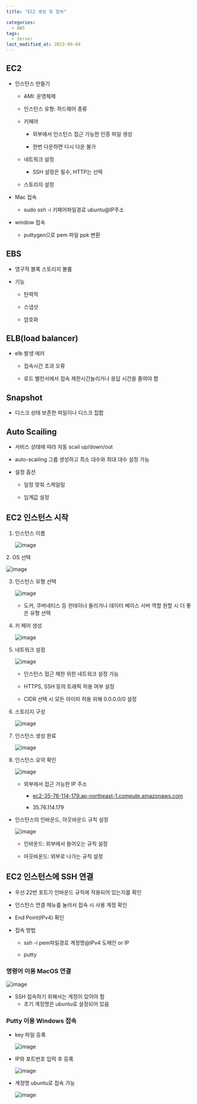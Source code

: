 ```yaml
---
title: "EC2 생성 및 접속"

categories:
  - AWS
tags:
  - Server
last_modified_at: 2023-09-04
---
```


EC2
---

*   인스턴스 만들기
    
    *   AMI: 운영체제
    
    *   인스턴스 유형: 하드웨어 종류
    
    *   키페어
        
        *   외부에서 인스턴스 접근 가능한 인증 파일 생성
        
        *   한번 다운하면 다시 다운 불가
    
    *   네트워크 설정
        *   SSH 설정은 필수, HTTP는 선택
    
    *   스토리지 설정

*   Mac 접속
    *   sudo ssh -i 키페어파일경로 ubuntu@IP주소

*   window 접속
    *   puttygen으로 pem 파일 ppk 변환

EBS
---

*   영구적 블록 스토리지 볼륨

*   기능
    
    *   탄력적
    
    *   스냅샷
    
    *   암호화

ELB(load balancer)
------------------

*   elb 발생 에러
    
    *   접속시간 초과 오류
    
    *   로드 밸런서에서 접속 제한시간늘리거나 응답 시간을 줄여야 함

Snapshot
--------

*   디스크 상태 보존한 파일이나 디스크 집합

Auto Scailing
-------------

*   서비스 상태에 따라 자동 scail up/down/out

*   auto-scailing 그룹 생성하고 최소 대수와 최대 대수 설정 가능

*   설정 옵션
    
    *   일정 맞춰 스케일링
    
    *   임계값 설정
    

EC2 인스턴스 시작
-----------

1.  인스턴스 이름
    
    ![image](https://github.com/eunhabaek/eunhabaek.github.io/assets/67853963/c77a21ab-f261-4e93-a5e4-acfaf1eb8866)

    

2\. OS 선택

![image](https://github.com/eunhabaek/eunhabaek.github.io/assets/67853963/a37f811b-f7dc-4ff8-a8c8-6e0928d4fbcc)


3.  인스턴스 유형 선택
    
    ![image](https://github.com/eunhabaek/eunhabaek.github.io/assets/67853963/9c1c84a7-a696-479b-9ca4-d9b21b9b364a)

    
    *   도커, 쿠버네티스 등 컨테이너 돌리거나 데이터 베이스 서버 역할 원할 시 더 좋은 유형 선택

4.  키 페어 생성
    
    ![image](https://github.com/eunhabaek/eunhabaek.github.io/assets/67853963/4455a5da-2189-4baa-836d-165ae47c3319)

    

5.  네트워크 설정
    
    ![image](https://github.com/eunhabaek/eunhabaek.github.io/assets/67853963/f14e4af7-b592-49b4-a93d-1e01d7887260)

    
    *   인스턴스 접근 제한 위한 네트워크 설정 가능
    
    *   HTTPS, SSH 등의 트래픽 허용 여부 설정
    
    *   CIDR 선택 시 모든 아이피 허용 위해 0.0.0.0/0 설정

6.  스토리지 구성
    
    ![image](https://github.com/eunhabaek/eunhabaek.github.io/assets/67853963/e30109f1-a88c-4df4-90d4-e7234a347385)

    

7.  인스턴스 생성 완료
    
    ![image](https://github.com/eunhabaek/eunhabaek.github.io/assets/67853963/93681378-c0de-476e-a7eb-00ca25f74154)

    

8.  인스턴스 요약 확인
    
    ![image](https://github.com/eunhabaek/eunhabaek.github.io/assets/67853963/d06243c6-239d-435a-9402-5b7afd4ca6aa)

    *   외부에서 접근 가능한 IP 주소
        
        *   [ec2-35-76-114-179.ap-northeast-1.compute.amazonaws.com](http://ec2-35-76-114-179.ap-northeast-1.compute.amazonaws.com/)
        
        *   35.76.114.179

*   인스턴스의 인바운드, 아웃바운드 규칙 설정
    
    ![image](https://github.com/eunhabaek/eunhabaek.github.io/assets/67853963/dd76bf1b-0310-4a9f-84ed-aa68a1aa4b4b)

    
    *   인바운드: 외부에서 들어오는 규칙 설정
    
    *   아웃바운드: 외부로 나가는 규칙 설정

EC2 인스턴스에 SSH 연결
----------------

*   우선 22번 포트가 인바운드 규칙에 적용되어 있는지를 확인

*   인스턴스 연결 메뉴를 눌러서 접속 시 사용 계정 확인

*   End Point(IPv4) 확인

*   접속 방법
    
    *   ssh -i pem파일경로 계정명@IPv4 도메인 or IP
    
    *   putty

### 명령어 이용 MacOS 연결

![image](https://github.com/eunhabaek/eunhabaek.github.io/assets/67853963/aadd7ac4-0b2a-4909-a9dd-c49da16f2f1c)


*   SSH 접속하기 위해서는 계정이 있어야 함
    *   초기 계정명은 ubuntu로 설정되어 있음

### Putty 이용 Windows 접속

*   key 파일 등록
    
    ![image](https://github.com/eunhabaek/eunhabaek.github.io/assets/67853963/c7949194-0566-4d5d-8c32-bb4ac0af356a)

    

*   IP와 포트번호 입력 후 등록
    
    ![image](https://github.com/eunhabaek/eunhabaek.github.io/assets/67853963/7c8d71f1-c460-4ca6-8426-7cf8d21ffbc1)

    

*   계정명 ubuntu로 접속 가능
    
    ![image](https://github.com/eunhabaek/eunhabaek.github.io/assets/67853963/d5256c0f-b2f4-4525-9ae0-2224c00cf444)
